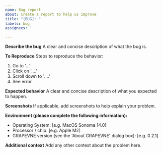```yaml
---
name: Bug report
about: Create a report to help us improve
title: "[BUG]: "
labels: bug
assignees: ''

---
```


**Describe the bug**
A clear and concise description of what the bug is.

**To Reproduce**
Steps to reproduce the behavior:
1. Go to '...'
2. Click on '....'
3. Scroll down to '....'
4. See error

**Expected behavior**
A clear and concise description of what you expected to happen.

**Screenshots**
If applicable, add screenshots to help explain your problem.

**Environment (please complete the following information):**
 - Operating System: [e.g. MacOS Sonoma 14.0]
 - Processor / chip: [e.g. Apple M2]
 - GRAPEVNE version (see the 'About GRAPEVNE' dialog box): [e.g. 0.2.1]

**Additional context**
Add any other context about the problem here.
